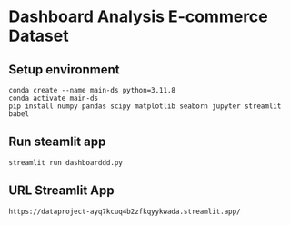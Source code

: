# Dashboard Analysis E-commerce Dataset

## Setup environment
```
conda create --name main-ds python=3.11.8
conda activate main-ds
pip install numpy pandas scipy matplotlib seaborn jupyter streamlit babel
```

## Run steamlit app
```
streamlit run dashboarddd.py
```
## URL Streamlit App
```
https://dataproject-ayq7kcuq4b2zfkqyykwada.streamlit.app/
```
